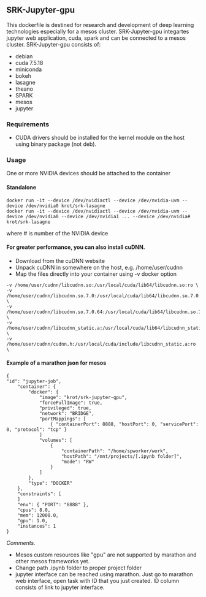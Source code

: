
## SRK-Jupyter-gpu

This dockerfile is destined for research and development of deep learning technologies especially for a mesos cluster.
SRK-Jupyter-gpu integartes jupyter web application, cuda, spark and can be connected to a mesos cluster. SRK-Jupyter-gpu consists of:
- debian
- cuda 7.5.18
- miniconda
- bokeh
- lasagne
- theano
- SPARK
- mesos
- jupyter

### Requirements

- CUDA drivers should be installed for the kernel module on the host using binary package (not deb).

### Usage

One or more NVIDIA devices should be attached to the container

#### Standalone
```
docker run -it --device /dev/nvidiactl --device /dev/nvidia-uvm --device /dev/nvidia0 krot/srk-lasagne
docker run -it --device /dev/nvidiactl --device /dev/nvidia-uvm --device /dev/nvidia0 --device /dev/nvidia1 ... --device /dev/nvidia# krot/srk-lasagne 
```
  where # is number of the NVIDIA device

#### For greater performance, you can also install cuDNN.
  - Download from the cuDNN website
  - Unpack cuDNN in somewhere on the host, e.g. /home/user/cudnn
  - Map the files directly into your container using -v docker option

```
-v /home/user/cudnn/libcudnn.so:/usr/local/cuda/lib64/libcudnn.so:ro \
-v /home/user/cudnn/libcudnn.so.7.0:/usr/local/cuda/lib64/libcudnn.so.7.0:ro \
-v /home/user/cudnn/libcudnn.so.7.0.64:/usr/local/cuda/lib64/libcudnn.so.7.0.64:ro \
-v /home/user/cudnn/libcudnn_static.a:/usr/local/cuda/lib64/libcudnn_static.a:ro \
-v /home/user/cudnn/cudnn.h:/usr/local/cuda/include/libcudnn_static.a:ro \

```
#### Example of a marathon json for mesos
```
{
"id": "jupyter-job",
    "container": {
        "docker": {
            "image": "krot/srk-jupyter-gpu",
            "forcePullImage": true,
            "privileged": true,
            "network": "BRIDGE",
            "portMappings": [ 
                { "containerPort": 8888, "hostPort": 0, "servicePort": 0, "protocol": "tcp" } 
            ]
            "volumes": [
                {
                    "containerPath": "/home/spworker/work",
                    "hostPath": "/mnt/projects/[.ipynb folder]",
                    "mode": "RW"
                }
            ]
        },        
        "type": "DOCKER"
    },
    "constraints": [
    ]
    "env": { "PORT": "8888" },
    "cpus": 8.0,
    "mem": 12000.0,
    "gpu": 1.0,
    "instances": 1    
}
```
*Comments.* 
- Mesos custom resources like "gpu" are not supported by marathon and other mesos frameworks yet. 
- Change path .ipynb folder to proper project folder
- jupyter interface can be reached using marathon. Just go to marathon web interface, open task with ID that you just created. ID column consists of link to jupyter interface.
